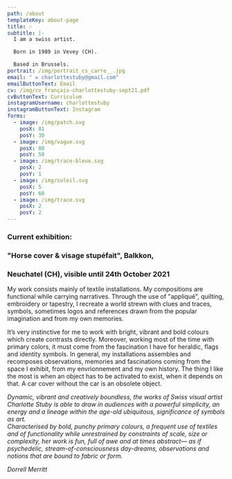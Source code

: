```yaml
---
path: /about
templateKey: about-page
title: ⚐
subtitle: |-
  I am a swiss artist.

  Born in 1989 in Vevey (CH). 

  Based in Brussels.
portrait: /img/portrait_cs_carre__.jpg
email: " ✉︎ charlottestuby@gmail.com"
emailButtonText: Email
cv: /img/cv_français-charlottestuby-sept21.pdf
cvButtonText: Curriculum
instagramUsername: charlottestuby
instagramButtonText: Instagram
forms:
  - image: /img/patch.svg
    posX: 81
    posY: 30
  - image: /img/vague.svg
    posX: 80
    posY: 50
  - image: /img/trace-bleue.svg
    posX: 2
    posY: 1
  - image: /img/soleil.svg
    posX: 5
    posY: 60
  - image: /img/trace.svg
    posX: 2
    posY: 2
---
```

### **Current exhibition:**

### **"Horse cover & visage stupéfait", Balkkon,** 

### **Neuchatel (CH),  visible until 24th October 2021**



My work consists mainly of textile installations. My compositions are functional while carrying narratives. Through the use of "appliqué", quilting, embroidery or tapestry, I recreate a world strewn with clues and traces, symbols, sometimes logos and references drawn from the popular imagination and from my own memories. 

It’s very instinctive for me to work with bright, vibrant and bold colours which create contrasts directly. Moreover, working most of the time with primary colors, it must come from the fascination I have for heraldic, flags and identity symbols. In general, my installations assembles and recomposes observations, memories and fascinations coming from the space I exhibit, from my envrionnement and my own history. The thing I like the most is when an object has to be activated to exist, when it depends on that. A car cover without the car is an obsolete object.

*Dynamic, vibrant and creatively boundless, the works of Swiss visual artist Charlotte Stuby is able to draw in audiences with a powerful simplicity, an energy and a lineage within the age-old ubiquitous, significance of symbols as art.*\
*Characterised by bold, punchy primary colours, a frequent use of textiles and of functionality while unrestrained by constraints of scale, size or complexity, her work is fun, full of awe and at times abstract— as if psychedelic, stream-of-consciousness day-dreams, observations and notions that are bound to fabric or form.*  

*Dorrell Merritt*